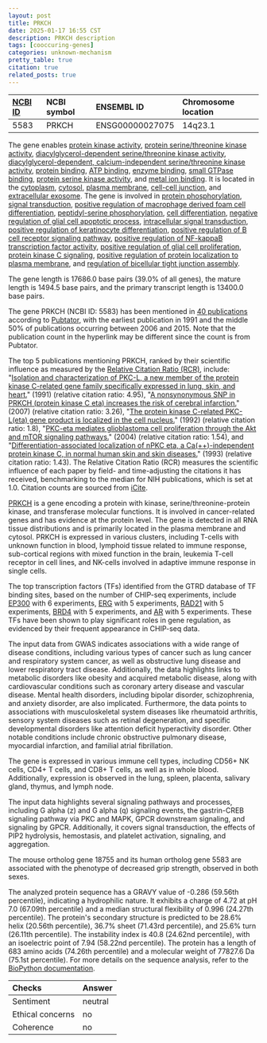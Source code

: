 ```yaml
---
layout: post
title: PRKCH
date: 2025-01-17 16:55 CST
description: PRKCH description
tags: [cooccuring-genes]
categories: unknown-mechanism
pretty_table: true
citation: true
related_posts: true
---
```




| [NCBI ID](https://www.ncbi.nlm.nih.gov/gene/5583) | NCBI symbol | ENSEMBL ID | Chromosome location |
| :-------- | :------- | :-------- | :------- |
| 5583  | PRKCH | ENSG00000027075 | 14q23.1 |



The gene enables [protein kinase activity](https://amigo.geneontology.org/amigo/term/GO:0004672), [protein serine/threonine kinase activity](https://amigo.geneontology.org/amigo/term/GO:0004674), [diacylglycerol-dependent serine/threonine kinase activity](https://amigo.geneontology.org/amigo/term/GO:0004697), [diacylglycerol-dependent, calcium-independent serine/threonine kinase activity](https://amigo.geneontology.org/amigo/term/GO:0004699), [protein binding](https://amigo.geneontology.org/amigo/term/GO:0005515), [ATP binding](https://amigo.geneontology.org/amigo/term/GO:0005524), [enzyme binding](https://amigo.geneontology.org/amigo/term/GO:0019899), [small GTPase binding](https://amigo.geneontology.org/amigo/term/GO:0031267), [protein serine kinase activity](https://amigo.geneontology.org/amigo/term/GO:0106310), and [metal ion binding](https://amigo.geneontology.org/amigo/term/GO:0046872). It is located in the [cytoplasm](https://amigo.geneontology.org/amigo/term/GO:0005737), [cytosol](https://amigo.geneontology.org/amigo/term/GO:0005829), [plasma membrane](https://amigo.geneontology.org/amigo/term/GO:0005886), [cell-cell junction](https://amigo.geneontology.org/amigo/term/GO:0005911), and [extracellular exosome](https://amigo.geneontology.org/amigo/term/GO:0070062). The gene is involved in [protein phosphorylation](https://amigo.geneontology.org/amigo/term/GO:0006468), [signal transduction](https://amigo.geneontology.org/amigo/term/GO:0007165), [positive regulation of macrophage derived foam cell differentiation](https://amigo.geneontology.org/amigo/term/GO:0010744), [peptidyl-serine phosphorylation](https://amigo.geneontology.org/amigo/term/GO:0018105), [cell differentiation](https://amigo.geneontology.org/amigo/term/GO:0030154), [negative regulation of glial cell apoptotic process](https://amigo.geneontology.org/amigo/term/GO:0034351), [intracellular signal transduction](https://amigo.geneontology.org/amigo/term/GO:0035556), [positive regulation of keratinocyte differentiation](https://amigo.geneontology.org/amigo/term/GO:0045618), [positive regulation of B cell receptor signaling pathway](https://amigo.geneontology.org/amigo/term/GO:0050861), [positive regulation of NF-kappaB transcription factor activity](https://amigo.geneontology.org/amigo/term/GO:0051092), [positive regulation of glial cell proliferation](https://amigo.geneontology.org/amigo/term/GO:0060252), [protein kinase C signaling](https://amigo.geneontology.org/amigo/term/GO:0070528), [positive regulation of protein localization to plasma membrane](https://amigo.geneontology.org/amigo/term/GO:1903078), and [regulation of bicellular tight junction assembly](https://amigo.geneontology.org/amigo/term/GO:2000810).


The gene length is 17686.0 base pairs (39.0% of all genes), the mature length is 1494.5 base pairs, and the primary transcript length is 13400.0 base pairs.


The gene PRKCH (NCBI ID: 5583) has been mentioned in [40 publications](https://pubmed.ncbi.nlm.nih.gov/?term=%22PRKCH%22) according to [Pubtator](https://academic.oup.com/nar/article/47/W1/W587/5494727), with the earliest publication in 1991 and the middle 50% of publications occurring between 2006 and 2015. Note that the publication count in the hyperlink may be different since the count is from Pubtator.


The top 5 publications mentioning PRKCH, ranked by their scientific influence as measured by the [Relative Citation Ratio (RCR)](https://journals.plos.org/plosbiology/article?id=10.1371/journal.pbio.1002541), include: "[Isolation and characterization of PKC-L, a new member of the protein kinase C-related gene family specifically expressed in lung, skin, and heart.](https://pubmed.ncbi.nlm.nih.gov/1986216)" (1991) (relative citation ratio: 4.95), "[A nonsynonymous SNP in PRKCH (protein kinase C eta) increases the risk of cerebral infarction.](https://pubmed.ncbi.nlm.nih.gov/17206144)" (2007) (relative citation ratio: 3.26), "[The protein kinase C-related PKC-L(eta) gene product is localized in the cell nucleus.](https://pubmed.ncbi.nlm.nih.gov/1545811)" (1992) (relative citation ratio: 1.8), "[PKC-eta mediates glioblastoma cell proliferation through the Akt and mTOR signaling pathways.](https://pubmed.ncbi.nlm.nih.gov/15489897)" (2004) (relative citation ratio: 1.54), and "[Differentiation-associated localization of nPKC eta, a Ca(++)-independent protein kinase C, in normal human skin and skin diseases.](https://pubmed.ncbi.nlm.nih.gov/8245514)" (1993) (relative citation ratio: 1.43). The Relative Citation Ratio (RCR) measures the scientific influence of each paper by field- and time-adjusting the citations it has received, benchmarking to the median for NIH publications, which is set at 1.0. Citation counts are sourced from [iCite](https://icite.od.nih.gov).


[PRKCH](https://www.proteinatlas.org/ENSG00000027075-PRKCH) is a gene encoding a protein with kinase, serine/threonine-protein kinase, and transferase molecular functions. It is involved in cancer-related genes and has evidence at the protein level. The gene is detected in all RNA tissue distributions and is primarily located in the plasma membrane and cytosol. PRKCH is expressed in various clusters, including T-cells with unknown function in blood, lymphoid tissue related to immune response, sub-cortical regions with mixed function in the brain, leukemia T-cell receptor in cell lines, and NK-cells involved in adaptive immune response in single cells.


The top transcription factors (TFs) identified from the GTRD database of TF binding sites, based on the number of CHIP-seq experiments, include [EP300](https://www.ncbi.nlm.nih.gov/gene/2033) with 6 experiments, [ERG](https://www.ncbi.nlm.nih.gov/gene/2078) with 5 experiments, [RAD21](https://www.ncbi.nlm.nih.gov/gene/5885) with 5 experiments, [BRD4](https://www.ncbi.nlm.nih.gov/gene/23476) with 5 experiments, and [AR](https://www.ncbi.nlm.nih.gov/gene/367) with 5 experiments. These TFs have been shown to play significant roles in gene regulation, as evidenced by their frequent appearance in CHIP-seq data.



The input data from GWAS indicates associations with a wide range of disease conditions, including various types of cancer such as lung cancer and respiratory system cancer, as well as obstructive lung disease and lower respiratory tract disease. Additionally, the data highlights links to metabolic disorders like obesity and acquired metabolic disease, along with cardiovascular conditions such as coronary artery disease and vascular disease. Mental health disorders, including bipolar disorder, schizophrenia, and anxiety disorder, are also implicated. Furthermore, the data points to associations with musculoskeletal system diseases like rheumatoid arthritis, sensory system diseases such as retinal degeneration, and specific developmental disorders like attention deficit hyperactivity disorder. Other notable conditions include chronic obstructive pulmonary disease, myocardial infarction, and familial atrial fibrillation.



The gene is expressed in various immune cell types, including CD56+ NK cells, CD4+ T cells, and CD8+ T cells, as well as in whole blood. Additionally, expression is observed in the lung, spleen, placenta, salivary gland, thymus, and lymph node.


The input data highlights several signaling pathways and processes, including G alpha (z) and G alpha (q) signaling events, the gastrin-CREB signaling pathway via PKC and MAPK, GPCR downstream signaling, and signaling by GPCR. Additionally, it covers signal transduction, the effects of PIP2 hydrolysis, hemostasis, and platelet activation, signaling, and aggregation.


The mouse ortholog gene 18755 and its human ortholog gene 5583 are associated with the phenotype of decreased grip strength, observed in both sexes.


The analyzed protein sequence has a GRAVY value of -0.286 (59.56th percentile), indicating a hydrophilic nature. It exhibits a charge of 4.72 at pH 7.0 (67.09th percentile) and a median structural flexibility of 0.996 (24.27th percentile). The protein's secondary structure is predicted to be 28.6% helix (20.56th percentile), 36.7% sheet (71.43rd percentile), and 25.6% turn (26.11th percentile). The instability index is 40.8 (24.62nd percentile), with an isoelectric point of 7.94 (58.22nd percentile). The protein has a length of 683 amino acids (74.26th percentile) and a molecular weight of 77827.6 Da (75.1st percentile). For more details on the sequence analysis, refer to the [BioPython documentation](https://biopython.org/docs/1.75/api/Bio.SeqUtils.ProtParam.html).





| Checks    | Answer |
| :-------- | :------- |
| Sentiment  | neutral   |
| Ethical concerns | no     |
| Coherence    | no    |